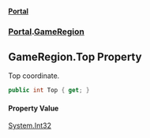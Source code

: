 #### [Portal](index.md 'index')
### [Portal](Portal.md 'Portal').[GameRegion](GameRegion.md 'Portal.GameRegion')

## GameRegion.Top Property

Top coordinate.

```csharp
public int Top { get; }
```

#### Property Value
[System.Int32](https://docs.microsoft.com/en-us/dotnet/api/System.Int32 'System.Int32')